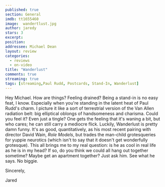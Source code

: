 ```yaml
---
published: true
section: General
imdb: tt1655460
image:  wandertlust.jpg
author: jaredy
stars: 3
excerpt: 
position: 
addressee: Michael Dean
layout: review
categories:
  - reviews
  - on-video
title: "Wanderlust"
comments: true
streaming: true
tags: [streaming,Paul Rudd, Postcards, Stand-In, Wanderlust]
---
```

Hey Michael. How are things? Feeling drained? Being a stand-in is no easy feat, I know. Especially when you're standing in the latent heat of Paul Rudd's charm. I picture it like a sort of terrestrial version of the Van Allen radiation belt: big elliptical oblongs of handsomeness and charisma. Could you feel it? Even just a tingle? One gets the feeling that it's waning a bit, but who cares; he can still carry a mediocre flick. Luckily, Wanderlust is pretty damn funny. It's as good, quantitatively, as his most recent pairing with director David Wain, _Role Models_, but trades the man-child grotesqueries for yuppie neurotics (which isn't to say that it doesn't get wonderfully grotesque). This all brings me to my real question: is he as cool in real life as he is in my head? If so, do you think we could all hang out together sometime? Maybe get an apartment together? Just ask him. See what he says. No biggie.

Sincerely,  

Jared